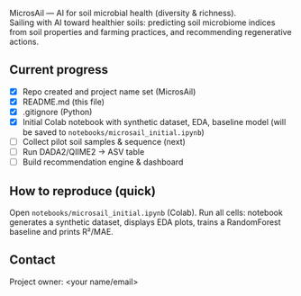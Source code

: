 MicrosAil — AI for soil microbial health (diversity & richness).  
Sailing with AI toward healthier soils: predicting soil microbiome indices from soil properties and farming practices, and recommending regenerative actions.

## Current progress
- [x] Repo created and project name set (MicrosAil)
- [x] README.md (this file)
- [x] .gitignore (Python)
- [x] Initial Colab notebook with synthetic dataset, EDA, baseline model (will be saved to `notebooks/microsail_initial.ipynb`)
- [ ] Collect pilot soil samples & sequence (next)
- [ ] Run DADA2/QIIME2 → ASV table
- [ ] Build recommendation engine & dashboard

## How to reproduce (quick)
Open `notebooks/microsail_initial.ipynb` (Colab). Run all cells: notebook generates a synthetic dataset, displays EDA plots, trains a RandomForest baseline and prints R²/MAE.

## Contact
Project owner: <your name/email>
